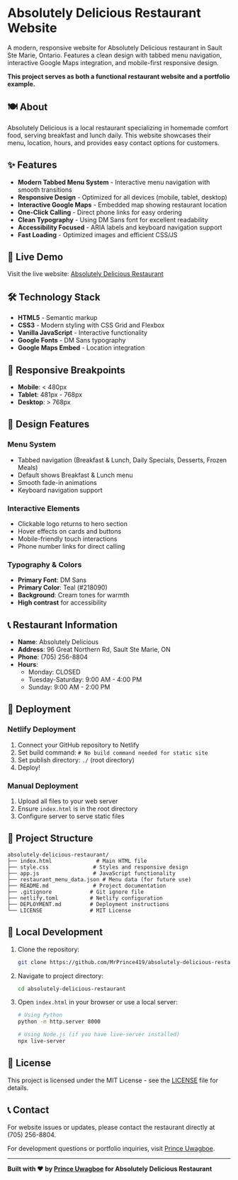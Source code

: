 # Absolutely Delicious Restaurant Website

A modern, responsive website for Absolutely Delicious restaurant in Sault Ste Marie, Ontario. Features a clean design with tabbed menu navigation, interactive Google Maps integration, and mobile-first responsive design.

**This project serves as both a functional restaurant website and a portfolio example.**

## 🍽️ About

Absolutely Delicious is a local restaurant specializing in homemade comfort food, serving breakfast and lunch daily. This website showcases their menu, location, hours, and provides easy contact options for customers.

## ✨ Features

- **Modern Tabbed Menu System** - Interactive menu navigation with smooth transitions
- **Responsive Design** - Optimized for all devices (mobile, tablet, desktop)
- **Interactive Google Maps** - Embedded map showing restaurant location
- **One-Click Calling** - Direct phone links for easy ordering
- **Clean Typography** - Using DM Sans font for excellent readability
- **Accessibility Focused** - ARIA labels and keyboard navigation support
- **Fast Loading** - Optimized images and efficient CSS/JS

## 🚀 Live Demo

Visit the live website: [Absolutely Delicious Restaurant](https://absolutely-delicious-restaurant.netlify.app)

## 🛠️ Technology Stack

- **HTML5** - Semantic markup
- **CSS3** - Modern styling with CSS Grid and Flexbox
- **Vanilla JavaScript** - Interactive functionality
- **Google Fonts** - DM Sans typography
- **Google Maps Embed** - Location integration

## 📱 Responsive Breakpoints

- **Mobile**: < 480px
- **Tablet**: 481px - 768px
- **Desktop**: > 768px

## 🎨 Design Features

### Menu System
- Tabbed navigation (Breakfast & Lunch, Daily Specials, Desserts, Frozen Meals)
- Default shows Breakfast & Lunch menu
- Smooth fade-in animations
- Keyboard navigation support

### Interactive Elements
- Clickable logo returns to hero section
- Hover effects on cards and buttons
- Mobile-friendly touch interactions
- Phone number links for direct calling

### Typography & Colors
- **Primary Font**: DM Sans
- **Primary Color**: Teal (#218090)
- **Background**: Cream tones for warmth
- **High contrast** for accessibility

## 📞 Restaurant Information

- **Name**: Absolutely Delicious
- **Address**: 96 Great Northern Rd, Sault Ste Marie, ON
- **Phone**: (705) 256-8804
- **Hours**: 
  - Monday: CLOSED
  - Tuesday-Saturday: 9:00 AM - 4:00 PM
  - Sunday: 9:00 AM - 2:00 PM

## 🚀 Deployment

### Netlify Deployment
1. Connect your GitHub repository to Netlify
2. Set build command: `# No build command needed for static site`
3. Set publish directory: `./` (root directory)
4. Deploy!

### Manual Deployment
1. Upload all files to your web server
2. Ensure `index.html` is in the root directory
3. Configure server to serve static files

## 📁 Project Structure

```
absolutely-delicious-restaurant/
├── index.html              # Main HTML file
├── style.css              # Styles and responsive design
├── app.js                 # JavaScript functionality
├── restaurant_menu_data.json # Menu data (for future use)
├── README.md              # Project documentation
├── .gitignore            # Git ignore file
├── netlify.toml          # Netlify configuration
├── DEPLOYMENT.md         # Deployment instructions
└── LICENSE               # MIT License
```

## 🔧 Local Development

1. Clone the repository:
   ```bash
   git clone https://github.com/MrPrince419/absolutely-delicious-restaurant.git
   ```

2. Navigate to project directory:
   ```bash
   cd absolutely-delicious-restaurant
   ```

3. Open `index.html` in your browser or use a local server:
   ```bash
   # Using Python
   python -m http.server 8000
   
   # Using Node.js (if you have live-server installed)
   npx live-server
   ```

## 📝 License

This project is licensed under the MIT License - see the [LICENSE](LICENSE) file for details.

## 📞 Contact

For website issues or updates, please contact the restaurant directly at (705) 256-8804.

For development questions or portfolio inquiries, visit [Prince Uwagboe](https://prince-uwagboe.netlify.app/).

---

**Built with ❤️ by [Prince Uwagboe](https://prince-uwagboe.netlify.app/) for Absolutely Delicious Restaurant**